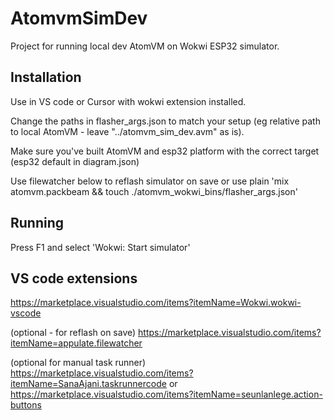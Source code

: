 # AtomvmSimDev

Project for running local dev AtomVM on Wokwi ESP32 simulator.

## Installation

Use in VS code or Cursor with wokwi extension installed.

Change the paths in flasher_args.json to match your setup (eg relative path to local AtomVM - leave "../atomvm_sim_dev.avm" as is).

Make sure you've built AtomVM and esp32 platform with the correct target (esp32 default in diagram.json)

Use filewatcher below to reflash simulator on save or use plain 'mix atomvm.packbeam && touch ./atomvm_wokwi_bins/flasher_args.json'

## Running

Press F1 and select 'Wokwi: Start simulator'

## VS code extensions
https://marketplace.visualstudio.com/items?itemName=Wokwi.wokwi-vscode

(optional - for reflash on save) https://marketplace.visualstudio.com/items?itemName=appulate.filewatcher

(optional for manual task runner) https://marketplace.visualstudio.com/items?itemName=SanaAjani.taskrunnercode or https://marketplace.visualstudio.com/items?itemName=seunlanlege.action-buttons